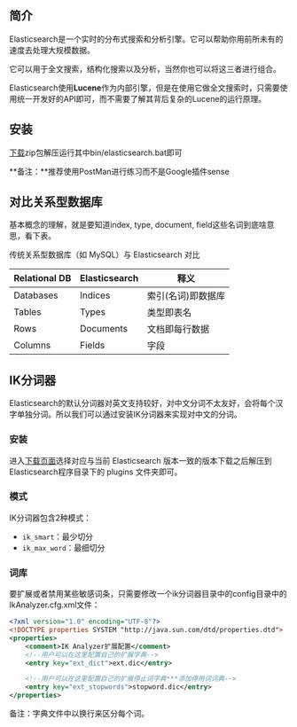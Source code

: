 ## 简介

Elasticsearch是一个实时的分布式搜索和分析引擎。它可以帮助你用前所未有的速度去处理大规模数据。

它可以用于全文搜索，结构化搜索以及分析，当然你也可以将这三者进行组合。

Elasticsearch使用**Lucene**作为内部引擎，但是在使用它做全文搜索时，只需要使用统一开发好的API即可，而不需要了解其背后复杂的Lucene的运行原理。

 

 

## 安装

[下载](https://www.elastic.co/downloads/elasticsearch)zip包解压运行其中bin/elasticsearch.bat即可

**备注：**推荐使用PostMan进行练习而不是Google插件sense

 

 

## 对比关系型数据库

基本概念的理解，就是要知道index, type, document, field这些名词到底啥意思，看下表。

传统关系型数据库（如 MySQL）与 Elasticsearch 对比

| **Relational DB** | **Elasticsearch** | **释义**           |
| ----------------- | ----------------- | ------------------ |
| Databases         | Indices           | 索引(名词)即数据库 |
| Tables            | Types             | 类型即表名         |
| Rows              | Documents         | 文档即每行数据     |
| Columns           | Fields            | 字段               |



## IK分词器  
Elasticsearch的默认分词器对英文支持较好，对中文分词不太友好，会将每个汉字单独分词。所以我们可以通过安装IK分词器来实现对中文的分词。

### 安装  

进入[下载页面](https://github.com/medcl/elasticsearch-analysis-ik/tags)选择对应与当前 Elasticsearch 版本一致的版本下载之后解压到Elasticsearch程序目录下的 plugins 文件夹即可。

### 模式

IK分词器包含2种模式：

- `ik_smart`：最少切分
- `ik_max_word`：最细切分

### 词库

要扩展或者禁用某些敏感词条，只需要修改一个ik分词器目录中的config目录中的IkAnalyzer.cfg.xml文件：

```xml
<?xml version="1.0" encoding="UTF-8"?>
<!DOCTYPE properties SYSTEM "http://java.sun.com/dtd/properties.dtd">
<properties>
    <comment>IK Analyzer扩展配置</comment>
    <!--用户可以在这里配置自己的扩展字典-->
    <entry key="ext_dict">ext.dic</entry>

    <!--用户可以在这里配置自己的扩展停止词字典***添加停用词词典-->
    <entry key="ext_stopwords">stopword.dic</entry>
</properties>
```

备注：字典文件中以换行来区分每个词。







